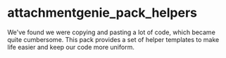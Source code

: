 # attachmentgenie_pack_helpers

We've found we were copying and pasting a lot of code, which became quite cumbersome.
This pack provides a set of helper templates to make life easier and keep our code more uniform.
